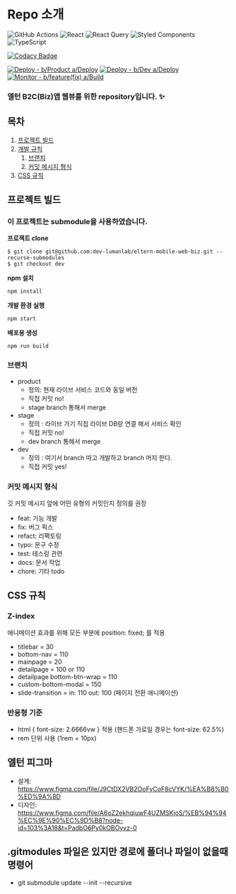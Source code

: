 # Repo 소개

![GitHub Actions](https://img.shields.io/badge/github%20actions-%232671E5.svg?style=for-the-badge&logo=githubactions&logoColor=white) ![React](https://img.shields.io/badge/react-%2320232a.svg?style=for-the-badge&logo=react&logoColor=%2361DAFB) ![React Query](https://img.shields.io/badge/-React%20Query-FF4154?style=for-the-badge&logo=react%20query&logoColor=white) ![Styled Components](https://img.shields.io/badge/styled--components-DB7093?style=for-the-badge&logo=styled-components&logoColor=white) ![TypeScript](https://img.shields.io/badge/typescript-%23007ACC.svg?style=for-the-badge&logo=typescript&logoColor=white)

[![Codacy Badge](https://app.codacy.com/project/badge/Grade/e645e2d89e6d4a418f199e543c336332)](https://www.codacy.com?utm_source=github.com&utm_medium=referral&utm_content=dev-lumanlab/eltern-mobile-web&utm_campaign=Badge_Grade)

[![Deploy - b/Product a/Deploy](https://github.com/dev-lumanlab/eltern-mobile-web/actions/workflows/deploy-product.yml/badge.svg)](https://github.com/dev-lumanlab/eltern-mobile-web/actions/workflows/deploy-product.yml) [![Deploy - b/Dev a/Deploy](https://github.com/dev-lumanlab/eltern-mobile-web-biz/actions/workflows/deploy-dev.yml/badge.svg)](https://github.com/dev-lumanlab/eltern-mobile-web-biz/actions/workflows/deploy-dev.yml) [![Monitor - b/feature(fix) a/Build](https://github.com/dev-lumanlab/eltern-mobile-web-biz/actions/workflows/monitor-feat-fix.yml/badge.svg)](https://github.com/dev-lumanlab/eltern-mobile-web-biz/actions/workflows/monitor-feat-fix.yml)

### 엘턴 B2C(Biz)앱 웹뷰를 위한 repository입니다. ✨

## 목차

1. [프로젝트 빌드](#how-to-use)
2. [개발 규칙](#dev-rules)
   1. [브랜치](#branch)
   2. [커밋 메시지 형식](#commit)
3. [CSS 규칙](#css)

## 프로젝트 빌드 <a name="how-to-use"></a>

### 이 프로젝트는 submodule을 사용하였습니다.

**프로젝트 clone**

```
$ git clone git@github.com:dev-lumanlab/eltern-mobile-web-biz.git --recurse-submodules
$ git checkout dev
```

**npm 설치**

```
npm install
```

**개발 환경 실행**

```
npm start
```

**배포용 생성**

```
npm run build
```

### 브랜치 <a name="branch"></a>

- product
  - 정의: 현재 라이브 서비스 코드와 동일 버전
  - 직접 커밋 no!
  - stage branch 통해서 merge
- stage
  - 정의 : 라이브 가기 직접 라이브 DB랑 연결 해서 서비스 확인
  - 직접 커밋 no!
  - dev branch 통해서 merge
- dev
  - 정의 : 여기서 branch 따고 개발하고 branch 머지 한다.
  - 직접 커밋 yes!

### 커밋 메시지 형식 <a name="commit"></a>

깃 커밋 메시지 앞에 어떤 유형의 커밋인지 정의를 권장

- feat: 기능 개발
- fix: 버그 픽스
- refact: 리팩토링
- typo: 문구 수정
- test: 테스링 관련
- docs: 문서 작업
- chore: 기타 todo

## CSS 규칙<a name="css"></a>

### Z-index

애니메이션 효과를 위해 모든 부분에 position: fixed; 를 적용

- titlebar = 30
- bottom-nav = 110
- mainpage = 20
- detailpage = 100 or 110
- detailpage bottom-btn-wrap = 110
- custom-bottom-modal = 150
- slide-transition = in: 110 out: 100 (페이지 전환 애니메이션)

### 반응형 기준

- html { font-size: 2.6666vw } 적용 (핸드폰 가로일 경우는 font-size: 62.5%)
- rem 단위 사용 (1rem = 10px)

## 엘턴 피그마

- 설계: https://www.figma.com/file/J9CtDX2VB2OoFyCoF8cVYK/%EA%B8%B0%ED%9A%8D
- 디자인: https://www.figma.com/file/A6oZ2ekhqiuwF4UZMSKjoS/%EB%94%94%EC%9E%90%EC%9D%B8?node-id=103%3A18&t=PadbO6Py0kOBOyvz-0

## .gitmodules 파일은 있지만 경로에 폴더나 파일이 없을때 명령어

- git submodule update --init --recursive
